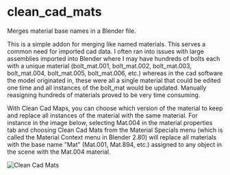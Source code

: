# clean_cad_mats
Merges material base names in a Blender file.

This is a simple addon for merging like named materials. This serves a common need for imported cad data. I often ran into issues with large assemblies imported into Blender where I may have hundreds of bolts each with a unique material (bolt_mat.001, bolt_mat.002, bolt_mat.003, bolt_mat.004, bolt_mat.005, bolt_mat.006, etc.) whereas in the cad software the model originated in, these were all a single material that could be edited one time and all instances of the bolt_mat would be updated. Manually reasigning hundreds of materials proved to be very time consuming. 

With Clean Cad Maps, you can choose which version of the material to keep and replace all instances of the material with the same material. For instance in the image below, selecting Mat.004 in the material properties tab and choosing Clean Cad Mats from the Material Specials menu (which is called the Material Context menu in Blender 2.80) will replace all materials with the base name "Mat" (Mat.001, Mat.894, etc.) assigned to any object in the scene with the Mat.004 material.


![Clean Cad Mats](https://i.ibb.co/SKMBbq4/Clean-Cad-Mats.png)
